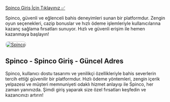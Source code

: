 <a href="https://cutt.ly/SpincoLink">Spinco Giriş İçin Tıklayınız ✅</a>

<p>Spinco, güvenli ve eğlenceli bahis deneyimleri sunan bir platformdur. Zengin oyun seçenekleri, cazip bonuslar ve hızlı ödeme işlemleriyle kullanıcılarına kazanç sağlama fırsatları sunuyor. Hızlı ve güvenli erişim ile hemen kazanmaya başlayın!</p>

<a href="https://cutt.ly/SpincoLink" title="Spinco">
  <img src="https://i.ibb.co/Yg0xjbh/1200x675-cmsv2-49e7de5a-6e02-5a3d-ac2c-f0ca0ac7cbea-8804826.webp" alt="Spinco" style="max-width: 100%; border: 2px solid #ddd; border-radius: 10px;">
</a>

<h2>Spinco - Spinco Giriş - Güncel Adres</h2>

<p>Spinco, kullanıcı dostu tasarımı ve yenilikçi özellikleriyle bahis severlerin tercih ettiği güvenilir bir platformdur. Hızlı ödeme yöntemleri, zengin içerik yelpazesi ve müşteri memnuniyeti odaklı hizmet anlayışı ile Spinco, her zaman yanınızda. Şimdi giriş yaparak size özel fırsatları keşfedin ve kazancınızı artırın!</p>
